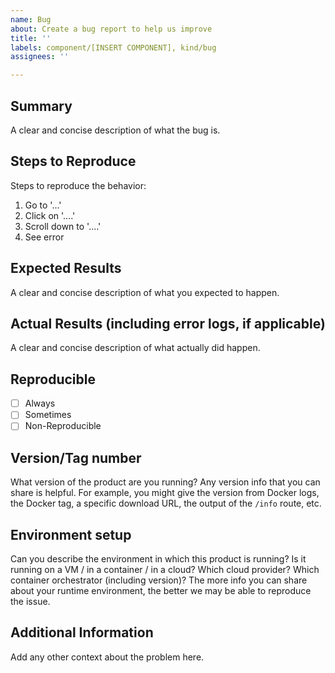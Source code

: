 ```yaml
---
name: Bug
about: Create a bug report to help us improve
title: ''
labels: component/[INSERT COMPONENT], kind/bug
assignees: ''

---
```


## Summary
A clear and concise description of what the bug is.

## Steps to Reproduce
Steps to reproduce the behavior:
1. Go to '...'
2. Click on '....'
3. Scroll down to '....'
4. See error

## Expected Results
A clear and concise description of what you expected to happen.

## Actual Results (including error logs, if applicable)
A clear and concise description of what actually did happen.

## Reproducible
   * [ ] Always 
   * [ ] Sometimes
   * [ ] Non-Reproducible
   
## Version/Tag number
What version of the product are you running? Any version info that you can share is helpful. 
For example, you might give the version from Docker logs, the Docker tag, a specific download URL, 
the output of the `/info` route, etc.

## Environment setup
Can you describe the environment in which this product is running? Is it running on a VM / in a container / in a cloud? 
Which cloud provider? Which container orchestrator (including version)? 
The more info you can share about your runtime environment, the better we may be able to reproduce the issue.

## Additional Information
Add any other context about the problem here.